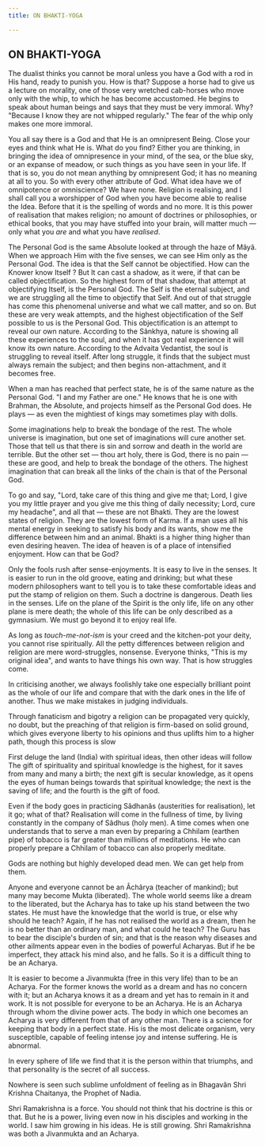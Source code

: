 ```yaml
---
title: ON BHAKTI-YOGA

---
```





  

## ON BHAKTI-YOGA

The dualist thinks you cannot be moral unless you have a God with a rod
in His hand, ready to punish you. How is that? Suppose a horse had to
give us a lecture on morality, one of those very wretched cab-horses who
move only with the whip, to which he has become accustomed. He begins to
speak about human beings and says that they must be very immoral. Why?
"Because I know they are not whipped regularly." The fear of the whip
only makes one more immoral.

You all say there is a God and that He is an omnipresent Being. Close
your eyes and think what He is. What do you find? Either you are
thinking, in bringing the idea of omnipresence in your mind, of the sea,
or the blue sky, or an expanse of meadow, or such things as you have
seen in your life. If that is so, you do not mean anything by
omnipresent God; it has no meaning at all to you. So with every other
attribute of God. What idea have we of omnipotence or omniscience? We
have none. Religion is realising, and I shall call you a worshipper of
God when you have become able to realise the Idea. Before that it is the
spelling of words and no more. It is this power of realisation that
makes religion; no amount of doctrines or philosophies, or ethical
books, that you may have stuffed into your brain, will matter much —
only what you *are* and what you have *realised*.

The Personal God is the same Absolute looked at through the haze of
Mâyâ. When we approach Him with the five senses, we can see Him only as
the Personal God. The idea is that the Self cannot be objectified. How
can the Knower know Itself ? But It can cast a shadow, as it were, if
that can be called objectification. So the highest form of that shadow,
that attempt at objectifying Itself, is the Personal God. The Self is
the eternal subject, and we are struggling all the time to objectify
that Self. And out of that struggle has come this phenomenal universe
and what we call matter, and so on. But these are very weak attempts,
and the highest objectification of the Self possible to us is the
Personal God. This objectification is an attempt to reveal our own
nature. According to the Sânkhya, nature is showing all these
experiences to the soul, and when it has got real experience it will
know its own nature. According to the Advaita Vedantist, the soul is
struggling to reveal itself. After long struggle, it finds that the
subject must always remain the subject; and then begins non-attachment,
and it becomes free.

When a man has reached that perfect state, he is of the same nature as
the Personal God. "I and my Father are one." He knows that he is one
with Brahman, the Absolute, and projects himself as the Personal God
does. He plays — as even the mightiest of kings may sometimes play with
dolls.

Some imaginations help to break the bondage of the rest. The whole
universe is imagination, but one set of imaginations will cure another
set. Those that tell us that there is sin and sorrow and death in the
world are terrible. But the other set — thou art holy, there is God,
there is no pain — these are good, and help to break the bondage of the
others. The highest imagination that can break all the links of the
chain is that of the Personal God.

To go and say, "Lord, take care of this thing and give me that; Lord, I
give you my little prayer and you give me this thing of daily necessity;
Lord, cure my headache", and all that — these are not Bhakti. They are
the lowest states of religion. They are the lowest form of Karma. If a
man uses all his mental energy in seeking to satisfy his body and its
wants, show me the difference between him and an animal. Bhakti is a
higher thing higher than even desiring heaven. The idea of heaven is of
a place of intensified enjoyment. How can that be God?

Only the fools rush after sense-enjoyments. It is easy to live in the
senses. It is easier to run in the old groove, eating and drinking; but
what these modern philosophers want to tell you is to take these
comfortable ideas and put the stamp of religion on them. Such a doctrine
is dangerous. Death lies in the senses. Life on the plane of the Spirit
is the only life, life on any other plane is mere death; the whole of
this life can be only described as a gymnasium. We must go beyond it to
enjoy real life.

As long as *touch-me-not-ism* is your creed and the kitchen-pot your
deity, you cannot rise spiritually. All the petty differences between
religion and religion are mere word-struggles, nonsense. Everyone
thinks, "This is my original idea", and wants to have things his own
way. That is how struggles come.

In criticising another, we always foolishly take one especially
brilliant point as the whole of our life and compare that with the dark
ones in the life of another. Thus we make mistakes in judging
individuals.

Through fanaticism and bigotry a religion can be propagated very
quickly, no doubt, but the preaching of that religion is firm-based on
solid ground, which gives everyone liberty to his opinions and thus
uplifts him to a higher path, though this process is slow

First deluge the land (India) with spiritual ideas, then other ideas
will follow The gift of spirituality and spiritual knowledge is the
highest, for it saves from many and many a birth; the next gift is
secular knowledge, as it opens the eyes of human beings towards that
spiritual knowledge; the next is the saving of life; and the fourth is
the gift of food.

Even if the body goes in practicing Sâdhanâs (austerities for
realisation), let it go; what of that? Realisation will come in the
fullness of time, by living constantly in the company of Sâdhus (holy
men). A time comes when one understands that to serve a man even by
preparing a Chhilam (earthen pipe) of tobacco is far greater than
millions of meditations. He who can properly prepare a Chhilam of
tobacco can also properly meditate.

Gods are nothing but highly developed dead men. We can get help from
them.

Anyone and everyone cannot be an Âchârya (teacher of mankind); but many
may become Mukta (liberated). The whole world seems like a dream to the
liberated, but the Acharya has to take up his stand between the two
states. He must have the knowledge that the world is true, or else why
should he teach? Again, if he has not realised the world as a dream,
then he is no better than an ordinary man, and what could he teach? The
Guru has to bear the disciple's burden of sin; and that is the reason
why diseases and other ailments appear even in the bodies of powerful
Acharyas. But if he be imperfect, they attack his mind also, and he
falls. So it is a difficult thing to be an Acharya.

It is easier to become a Jivanmukta (free in this very life) than to be
an Acharya. For the former knows the world as a dream and has no concern
with it; but an Acharya knows it as a dream and yet has to remain in it
and work. It is not possible for everyone to be an Acharya. He is an
Acharya through whom the divine power acts. The body in which one
becomes an Acharya is very different from that of any other man. There
is a science for keeping that body in a perfect state. His is the most
delicate organism, very susceptible, capable of feeling intense joy and
intense suffering. He is abnormal.

In every sphere of life we find that it is the person within that
triumphs, and that personality is the secret of all success.

Nowhere is seen such sublime unfoldment of feeling as in Bhagavân Shri
Krishna Chaitanya, the Prophet of Nadia.

Shri Ramakrishna is a force. You should not think that his doctrine is
this or that. But he is a power, living even now in his disciples and
working in the world. I saw him growing in his ideas. He is still
growing. Shri Ramakrishna was both a Jivanmukta and an Acharya.


